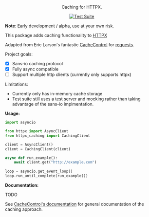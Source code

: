 <p align="center">Caching for HTTPX.</em></p>

<p align="center">
<a href="https://github.com/johtso/httpx-caching/actions">
    <img src="https://github.com/johtso/httpx-caching/workflows/Test%20Suite/badge.svg" alt="Test Suite">
</a>
</p>

**Note**: Early development / alpha, use at your own risk.

This package adds caching functionality to [HTTPX](https://github.com/encode/httpx)

Adapted from Eric Larson's fantastic [CacheControl](https://github.com/ionrock/cachecontrol) for [requests](https://requests.readthedocs.io/en/stable/).

Project goals:
- [x] Sans-io caching protocol
- [x] Fully async compatible
- [ ] Support multiple http clients (currently only supports httpx)

Limitations:
* Currently only has in-memory cache storage
* Test suite still uses a test server and mocking rather than taking advantage of the sans-io implmentation. 

**Usage:**

```python
import asyncio

from httpx import AsyncClient
from httpx_caching import CachingClient

client = AsyncClient()
client = CachingClient(client)

async def run_example():
    await client.get("http://example.com")
    
loop = asyncio.get_event_loop()
loop.run_until_complete(run_example())
```


**Documentation:**

TODO

See [CacheControl's documentation](https://cachecontrol.readthedocs.io/en/latest/index.html) for general documentation of the caching approach.
